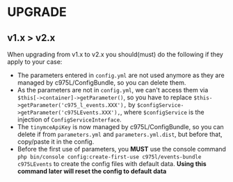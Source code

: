 # UPGRADE

v1.x > v2.x
-----------
When upgrading from v1.x to v2.x you should(must) do the following if they apply to your case:

- The parameters entered in `config.yml` are not used anymore as they are managed by c975L/ConfigBundle, so you can delete them.
- As the parameters are not in `config.yml`, we can't access them via `$this[->container]->getParameter()`, so you have to replace `$this->getParameter('c975_l_events.XXX'),` by `$configService->getParameter('c975LEvents.XXX'),`, where `$configService` is the injection of `ConfigServiceInterface`.
- The `tinymceApiKey` is now managed by c975L/ConfigBundle, so you can delete if from `parameters.yml` and `parameters.yml.dist`, but before that, copy/paste it in the config.
- Before the first use of parameters, you **MUST** use the console command `php bin/console config:create-first-use c975l/events-bundle c975LEvents` to create the config files with default data. **Using this command later will reset the config to default data**
